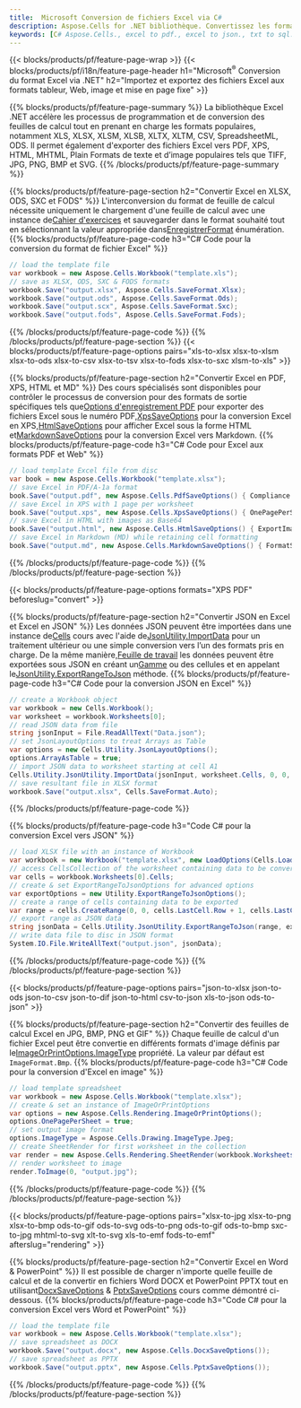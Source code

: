 ```yaml
---
title:  Microsoft Conversion de fichiers Excel via C#
description: Aspose.Cells for .NET bibliothèque. Convertissez les formats EXCEL, JSON, PDF, XML, HTML, TXT, TSV, CSV, SQL, JPG, PNG et plus avec seulement quelques lignes de code C#.
keywords: [C# Aspose.Cells., excel to pdf., excel to json., txt to sql., csv to json., json to pdf., xml to excel and Convert files between various formats in C#]
---
```

{{< blocks/products/pf/feature-page-wrap >}}
{{< blocks/products/pf/i18n/feature-page-header h1="Microsoft<sup>&reg;</sup> Conversion du format Excel via .NET" h2="Importez et exportez des fichiers Excel aux formats tableur, Web, image et mise en page fixe" >}}

{{% blocks/products/pf/feature-page-summary %}}
La bibliothèque Excel .NET accélère les processus de programmation et de conversion des feuilles de calcul tout en prenant en charge les formats populaires, notamment XLS, XLSX, XLSM, XLSB, XLTX, XLTM, CSV, SpreadsheetML, ODS. Il permet également d'exporter des fichiers Excel vers PDF, XPS, HTML, MHTML, Plain Formats de texte et d’image populaires tels que TIFF, JPG, PNG, BMP et SVG.
{{% /blocks/products/pf/feature-page-summary %}}

{{% blocks/products/pf/feature-page-section h2="Convertir Excel en XLSX, ODS, SXC et FODS" %}}
 L'interconversion du format de feuille de calcul nécessite uniquement le chargement d'une feuille de calcul avec une instance de[Cahier d'exercices](https://reference.aspose.com/cells/net/aspose.cells/workbook) et sauvegarder dans le format souhaité tout en sélectionnant la valeur appropriée dans[EnregistrerFormat](https://reference.aspose.com/cells/net/aspose.cells/saveformat) énumération.
{{% blocks/products/pf/feature-page-code h3="C# Code pour la conversion du format de fichier Excel" %}}

```cs
// load the template file
var workbook = new Aspose.Cells.Workbook("template.xls");
// save as XLSX, ODS, SXC & FODS formats
workbook.Save("output.xlsx", Aspose.Cells.SaveFormat.Xlsx);
workbook.Save("output.ods", Aspose.Cells.SaveFormat.Ods);
workbook.Save("output.scx", Aspose.Cells.SaveFormat.Sxc);
workbook.Save("output.fods", Aspose.Cells.SaveFormat.Fods);
```
{{% /blocks/products/pf/feature-page-code %}}
{{% /blocks/products/pf/feature-page-section %}}
{{< blocks/products/pf/feature-page-options pairs="xls-to-xlsx xlsx-to-xlsm xlsx-to-ods xlsx-to-csv xlsx-to-tsv xlsx-to-fods xlsx-to-sxc xlsm-to-xls" >}}


{{% blocks/products/pf/feature-page-section h2="Convertir Excel en PDF, XPS, HTML et MD" %}}
 Des cours spécialisés sont disponibles pour contrôler le processus de conversion pour des formats de sortie spécifiques tels que[Options d'enregistrement PDF](https://reference.aspose.com/cells/net/aspose.cells/pdfsaveoptions) pour exporter des fichiers Excel sous le numéro PDF,[XpsSaveOptions](https://reference.aspose.com/cells/net/aspose.cells/xpssaveoptions) pour la conversion Excel en XPS,[HtmlSaveOptions](https://reference.aspose.com/cells/net/aspose.cells/htmlsaveoptions) pour afficher Excel sous la forme HTML et[MarkdownSaveOptions](https://reference.aspose.com/cells/net/aspose.cells/markdownsaveoptions) pour la conversion Excel vers Markdown.
{{% blocks/products/pf/feature-page-code h3="C# Code pour Excel aux formats PDF et Web" %}}

```cs
// load template Excel file from disc
var book = new Aspose.Cells.Workbook("template.xlsx");
// save Excel in PDF/A-1a format
book.Save("output.pdf", new Aspose.Cells.PdfSaveOptions() { Compliance = PdfComplianceVersion.PdfA1a });
// save Excel in XPS with 1 page per worksheet
book.Save("output.xps", new Aspose.Cells.XpsSaveOptions() { OnePagePerSheet = true });
// save Excel in HTML with images as Base64
book.Save("output.html", new Aspose.Cells.HtmlSaveOptions() { ExportImagesAsBase64 = true });
// save Excel in Markdown (MD) while retaining cell formatting
book.Save("output.md", new Aspose.Cells.MarkdownSaveOptions() { FormatStrategy = Cells.CellValueFormatStrategy.CellStyle });
```
{{% /blocks/products/pf/feature-page-code %}}
{{% /blocks/products/pf/feature-page-section %}}

{{< blocks/products/pf/feature-page-options formats="XPS PDF" beforeslug="convert" >}}

{{% blocks/products/pf/feature-page-section h2="Convertir JSON en Excel et Excel en JSON" %}}
 Les données JSON peuvent être importées dans une instance de[Cells](https://reference.aspose.com/cells/net/aspose.cells/cells) cours avec l'aide de[JsonUtility.ImportData](https://reference.aspose.com/cells/net/aspose.cells.utility/jsonutility/methods/importdata) pour un traitement ultérieur ou une simple conversion vers l’un des formats pris en charge. De la même manière,[Feuille de travail](https://reference.aspose.com/cells/net/aspose.cells/worksheet) les données peuvent être exportées sous JSON en créant un[Gamme](https://reference.aspose.com/cells/net/aspose.cells/range) ou des cellules et en appelant le[JsonUtility.ExportRangeToJson](https://reference.aspose.com/cells/net/aspose.cells.utility/jsonutility/methods/exportrangetojson) méthode.
{{% blocks/products/pf/feature-page-code h3="C# Code pour la conversion JSON en Excel" %}}
```cs
// create a Workbook object
var workbook = new Cells.Workbook();
var worksheet = workbook.Worksheets[0];
// read JSON data from file
string jsonInput = File.ReadAllText("Data.json");
// set JsonLayoutOptions to treat Arrays as Table
var options = new Cells.Utility.JsonLayoutOptions();
options.ArrayAsTable = true;
// import JSON data to worksheet starting at cell A1
Cells.Utility.JsonUtility.ImportData(jsonInput, worksheet.Cells, 0, 0, options);
// save resultant file in XLSX format
workbook.Save("output.xlsx", Cells.SaveFormat.Auto); 
```
{{% /blocks/products/pf/feature-page-code %}}

{{% blocks/products/pf/feature-page-code h3="Code C# pour la conversion Excel vers JSON" %}}
```cs
// load XLSX file with an instance of Workbook
var workbook = new Workbook("template.xlsx", new LoadOptions(Cells.LoadFormat.Auto));
// access CellsCollection of the worksheet containing data to be converted
var cells = workbook.Worksheets[0].Cells;
// create & set ExportRangeToJsonOptions for advanced options
var exportOptions = new Utility.ExportRangeToJsonOptions();
// create a range of cells containing data to be exported
var range = cells.CreateRange(0, 0, cells.LastCell.Row + 1, cells.LastCell.Column + 1);
// export range as JSON data
string jsonData = Cells.Utility.JsonUtility.ExportRangeToJson(range, exportOptions);
// write data file to disc in JSON format
System.IO.File.WriteAllText("output.json", jsonData); 
```
{{% /blocks/products/pf/feature-page-code %}}
{{% /blocks/products/pf/feature-page-section %}}

{{< blocks/products/pf/feature-page-options pairs="json-to-xlsx json-to-ods json-to-csv json-to-dif json-to-html csv-to-json xls-to-json ods-to-json" >}}

{{% blocks/products/pf/feature-page-section h2="Convertir des feuilles de calcul Excel en JPG, BMP, PNG et GIF" %}}
 Chaque feuille de calcul d'un fichier Excel peut être convertie en différents formats d'image définis par le[ImageOrPrintOptions.ImageType](https://reference.aspose.com/cells/net/aspose.cells.rendering/imageorprintoptions/properties/imagetype) propriété. La valeur par défaut est `ImageFormat.Bmp`.
{{% blocks/products/pf/feature-page-code h3="C# Code pour la conversion d\'Excel en image" %}}
```cs
// load template spreadsheet
var workbook = new Aspose.Cells.Workbook("template.xlsx");
// create & set an instance of ImageOrPrintOptions
var options = new Aspose.Cells.Rendering.ImageOrPrintOptions();
options.OnePagePerSheet = true;
// set output image format
options.ImageType = Aspose.Cells.Drawing.ImageType.Jpeg;
// create SheetRender for first worksheet in the collection
var render = new Aspose.Cells.Rendering.SheetRender(workbook.Worksheets[0], options);
// render worksheet to image
render.ToImage(0, "output.jpg");
```
{{% /blocks/products/pf/feature-page-code %}}
{{% /blocks/products/pf/feature-page-section %}}

{{< blocks/products/pf/feature-page-options pairs="xlsx-to-jpg xlsx-to-png xlsx-to-bmp ods-to-gif ods-to-svg ods-to-png ods-to-gif ods-to-bmp sxc-to-jpg mhtml-to-svg xlt-to-svg xls-to-emf fods-to-emf" afterslug="rendering" >}}

{{% blocks/products/pf/feature-page-section h2="Convertir Excel en Word & PowerPoint" %}}
Il est possible de charger n'importe quelle feuille de calcul et de la convertir en fichiers Word DOCX et PowerPoint PPTX tout en utilisant[DocxSaveOptions](https://reference.aspose.com/cells/net/aspose.cells/docxsaveoptions) & [PptxSaveOptions](https://reference.aspose.com/cells/net/aspose.cells/pptxsaveoptions) cours comme démontré ci-dessous.
{{% blocks/products/pf/feature-page-code h3="Code C# pour la conversion Excel vers Word et PowerPoint" %}}
```cs
// load the template file
var workbook = new Aspose.Cells.Workbook("template.xlsx");
// save spreadsheet as DOCX
workbook.Save("output.docx", new Aspose.Cells.DocxSaveOptions());
// save spreadsheet as PPTX
workbook.Save("output.pptx", new Aspose.Cells.PptxSaveOptions());
```
{{% /blocks/products/pf/feature-page-code %}}
{{% /blocks/products/pf/feature-page-section %}}

